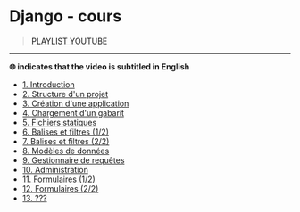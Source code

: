 # Django - cours

> [PLAYLIST YOUTUBE](https://www.youtube.com/playlist?list=PLrSOXFDHBtfED_VFTa6labxAOPh29RYiO)

---

**🌐 indicates that the video is subtitled in English**

+ [1. Introduction](https://www.youtube.com/watch?v=iBGhDHtysAA)
+ [2. Structure d'un projet](https://www.youtube.com/watch?v=rMHSCeA8Bfw)
+ [3. Création d'une application](https://www.youtube.com/watch?v=t1B3NocLLWY)
+ [4. Chargement d'un gabarit](https://www.youtube.com/watch?v=82M_yuQ3CAY)
+ [5. Fichiers statiques](https://www.youtube.com/watch?v=_jfryi6pEOM)
+ [6. Balises et filtres (1/2)](https://www.youtube.com/watch?v=xNPiqBCftc8)
+ [7. Balises et filtres (2/2)](https://www.youtube.com/watch?v=VYQwO7XctOQ)
+ [8. Modèles de données](https://www.youtube.com/watch?v=reQWTyobd8c)
+ [9. Gestionnaire de requêtes](https://www.youtube.com/watch?v=h3LrN7443XY)
+ [10. Administration](https://www.youtube.com/watch?v=ALcGNBTgc4w)
+ [11. Formulaires (1/2)](https://www.youtube.com/watch?v=3e0SjrSgWzk)
+ [12. Formulaires (2/2)](https://www.youtube.com/watch?v=9NFXJFbkosM)
+ [13. ???](#)
